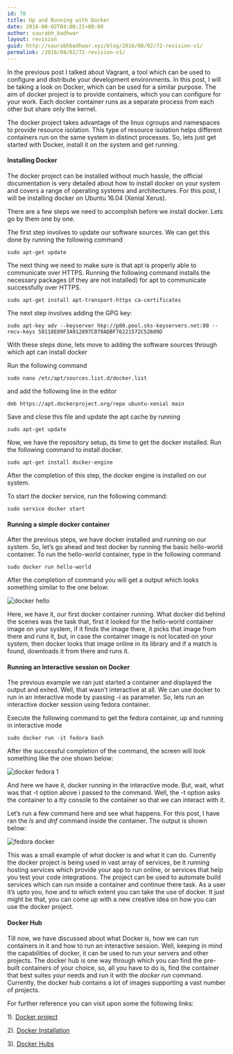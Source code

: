 ```yaml
---
id: 78
title: Up and Running with Docker
date: 2016-08-02T04:00:21+00:00
author: saurabh_badhwar
layout: revision
guid: http://saurabhbadhwar.xyz/blog/2016/08/02/72-revision-v1/
permalink: /2016/08/02/72-revision-v1/
---
```

In the previous post I talked about Vagrant, a tool which can be used to configure and distribute your development environments. In this post, I will be taking a look on Docker, which can be used for a similar purpose. The aim of docker project is to provide containers, which you can configure for your work. Each docker container runs as a separate process from each other but share only the kernel.

The docker project takes advantage of the linux cgroups and namespaces to provide resource isolation. This type of resource isolation helps different containers run on the same system in distinct processes. So, lets just get started with Docker, install it on the system and get running.

#### Installing Docker

The docker project can be installed without much hassle, the official documentation is very detailed about how to install docker on your system and covers a range of operating systems and architectures. For this post, I will be installing docker on Ubuntu 16.04 (Xenial Xerus).

There are a few steps we need to accomplish before we install docker. Lets go by them one by one.

The first step involves to update our software sources. We can get this done by running the following command

`sudo apt-get update`

The next thing we need to make sure is that apt is properly able to communicate over HTTPS. Running the following command installs the necessary packages (if they are not installed) for apt to communicate successfully over HTTPS.

`sudo apt-get install apt-transport-https ca-certificates`

The next step involves adding the GPG key:

`sudo apt-key adv --keyserver hkp://p80.pool.sks-keyservers.net:80 --recv-keys 58118E89F3A912897C070ADBF76221572C52609D`

With these steps done, lets move to adding the software sources through which apt can install docker

Run the following command

`sudo nano /etc/apt/sources.list.d/docker.list`

and add the following line in the editor

`deb https://apt.dockerproject.org/repo ubuntu-xenial main`

Save and close this file and update the apt cache by running

`sudo apt-get update`

Now, we have the repository setup, its time to get the docker installed. Run the following command to install docker.

`sudo apt-get install docker-engine`

After the completion of this step, the docker engine is installed on our system.

To start the docker service, run the following command:

`sudo service docker start`

#### Running a simple docker container

After the previous steps, we have docker installed and running on our system. So, let&#8217;s go ahead and test docker by running the basic hello-world container. To run the hello-world container, type in the following command

`sudo docker run hello-world`

After the completion of command you will get a output which looks something similar to the one below:

<img class="aligncenter size-full wp-image-73" src="https://i1.wp.com/saurabhbadhwar.xyz/blog/wp-content/uploads/2016/08/docker-hello.png?fit=640%2C356" alt="docker hello" srcset="https://i1.wp.com/saurabhbadhwar.xyz/blog/wp-content/uploads/2016/08/docker-hello.png?w=734 734w, https://i1.wp.com/saurabhbadhwar.xyz/blog/wp-content/uploads/2016/08/docker-hello.png?resize=300%2C167 300w" sizes="(max-width: 640px) 100vw, 640px" data-recalc-dims="1" /> 

Here, we have it, our first docker container running. What docker did behind the scenes was the task that, first it looked for the hello-world container image on your system, if it finds the image there, it picks that image from there and runs it, but, in case the container image is not located on your system, then docker looks that image online in its library and if a match is found, downloads it from there and runs it.

#### Running an Interactive session on Docker

The previous example we ran just started a container and displayed the output and exited. Well, that wasn&#8217;t interactive at all. We can use docker to run in an interactive mode by passing -i as parameter. So, lets run an interactive docker session using fedora container.

Execute the following command to get the fedora container, up and running in interactive mode

`sudo docker run -it fedora bash`

After the successful completion of the command, the screen will look something like the one shown below:

<img class="aligncenter size-full wp-image-74" src="https://i0.wp.com/saurabhbadhwar.xyz/blog/wp-content/uploads/2016/08/docker-fedora-1.png?fit=640%2C360" alt="docker fedora 1" srcset="https://i0.wp.com/saurabhbadhwar.xyz/blog/wp-content/uploads/2016/08/docker-fedora-1.png?w=729 729w, https://i0.wp.com/saurabhbadhwar.xyz/blog/wp-content/uploads/2016/08/docker-fedora-1.png?resize=300%2C169 300w" sizes="(max-width: 640px) 100vw, 640px" data-recalc-dims="1" /> 

And here we have it, docker running in the interactive mode. But, wait, what was that -t option above i passed to the command. Well, the -t option asks the container to a tty console to the container so that we can interact with it.

Let&#8217;s run a few command here and see what happens. For this post, I have ran the _ls_ and _dnf_ command inside the container. The output is shown below:

<img class="aligncenter size-full wp-image-75" src="https://i0.wp.com/saurabhbadhwar.xyz/blog/wp-content/uploads/2016/08/fedora-docker.png?fit=640%2C357" alt="fedora docker" srcset="https://i0.wp.com/saurabhbadhwar.xyz/blog/wp-content/uploads/2016/08/fedora-docker.png?w=733 733w, https://i0.wp.com/saurabhbadhwar.xyz/blog/wp-content/uploads/2016/08/fedora-docker.png?resize=300%2C167 300w" sizes="(max-width: 640px) 100vw, 640px" data-recalc-dims="1" /> 

This was a small example of what docker is and what it can do. Currently the docker project is being used in vast array of services, be it running hosting services which provide your app to run online, or services that help you test your code integrations. The project can be used to automate build services which can run inside a container and continue there task. As a user it&#8217;s upto you, how and to which extent you can take the use of docker. It just might be that, you can come up with a new creative idea on how you can use the docker project.

#### Docker Hub

Till now, we have discussed about what Docker is, how we can run containers in it and how to run an interactive session. Well, keeping in mind the capabilities of docker, it can be used to run your servers and other projects. The docker hub is one way through which you can find the pre-built containers of your choice, so, all you have to do is, find the container that best suites your needs and run it with the _docker run_ command. Currently, the docker hub contains a lot of images supporting a vast number of projects.

For further reference you can visit upon some the following links:

1). <a href="https://www.docker.com/" target="_blank">Docker project</a>

2). <a href="https://docs.docker.com/engine/installation/" target="_blank">Docker Installation</a>

3). <a href="https://hub.docker.com/" target="_blank">Docker Hubs</a>